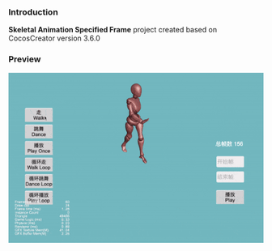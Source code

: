 ### Introduction
**Skeletal Animation Specified Frame** project created based on CocosCreator version 3.6.0

### Preview
![image](../../../gif/202203/2022031503.gif)